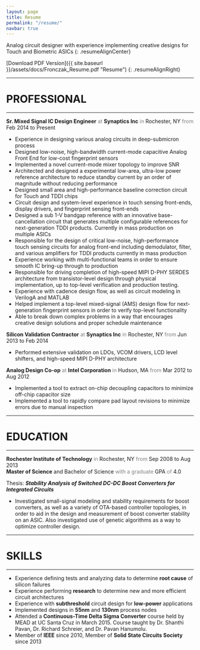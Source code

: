 ```yaml
---
layout: page
title: Resume
permalink: "/resume/"
navbar: true
---
```


Analog circuit designer with experience implementing creative designs for Touch and Biometric ASICs
{: .resumeAlignCenter}

[Download PDF Version]({{ site.baseurl }}/assets/docs/Fronczak_Resume.pdf "Resume")
{: .resumeAlignRight}

-----

# **PROFESSIONAL**

-----

**Sr. Mixed Signal IC Design Engineer** <span style="color: gray">at</span> **Synaptics Inc** <span style="color: gray">in</span> Rochester, NY <span style="color: gray">from</span> Feb 2014 to Present
<br>
- Experience in designing various analog circuits in deep-submicron process
- Designed low-noise, high-bandwidth current-mode capacitive Analog Front End for low-cost fingerprint sensors
- Implemented a novel current-mode mixer topology to improve SNR
- Architected and designed a experimental low-area, ultra-low power reference architecture to reduce standby current by an order of magnitude without reducing performance
- Designed small area and high-performance baseline correction circuit for Touch and TDDI chips
- Circuit design and system-level experience in touch sensing front-ends, display drivers, and fingerprint sensing front-ends
- Designed a sub 1-V bandgap reference with an innovative base-cancellation circuit that generates multiple configurable references for next-generation TDDI products.  Currently in mass production on multiple ASICs
- Responsible for the design of critical low-noise, high-performance touch sensing circuits for analog front-end including demodulator, filter, and various amplifiers for TDDI products currently in mass production
- Experience working with multi-functional teams in order to ensure smooth IC bring-up through to production
- Responsible for driving completion of high-speed MIPI D-PHY SERDES architecture from transistor-level design through physical implementation, up to top-level verification and production testing.  
- Experience with cadence design flow, as well as circuit modeling in VerilogA and MATLAB
- Helped implement a top-level mixed-signal (AMS) design flow for next-generation fingerprint sensors in order to verify top-level functionality
- Able to break down complex problems in a way that encourages creative design solutions and proper schedule maintenance

**Silicon Validation Contractor** <span style="color: gray">at</span> **Synaptics Inc** <span style="color: gray">in</span> Rochester, NY <span style="color: gray">from</span> Jun 2013 to Feb 2014
<br>
- Performed extensive validation on LDOs, VCOM drivers, LCD level shifters, and high-speed MIPI D-PHY architecture

**Analog Design Co-op** <span style="color: gray">at</span> **Intel Corporation** <span style="color: gray">in</span> Hudson, MA <span style="color: gray">from</span> Mar 2012 to Aug 2012
<br>
- Implemented a tool to extract on-chip decoupling capacitors to minimize off-chip capacitor size
- Implemented a tool to rapidly compare pad layout revisions to minimize errors due to manual inspection

-----

# **EDUCATION**

-----

**Rochester Institute of Technology** <span style="color: gray">in</span> Rochester, NY <span style="color: gray">from</span> Sep 2008 to Aug 2013
<br>
**Master of Science** and Bachelor of Science <span style="color: gray">with a graduate</span> GPA <span style="color: gray">of</span> 4.0

Thesis: ***Stability Analysis of Switched DC-DC Boost Converters for Integrated Circuits***
- Investigated small-signal modeling and stability requirements for boost converters, as well as a variety of OTA-based controller topologies, in order to aid in the design and measurement of boost converter stability on an ASIC.  Also investigated use of genetic algorithms as a way to optimize controller design.

-----

# **SKILLS**

-----
- Experience defining tests and analyzing data to determine **root cause** of silicon failures
- Experience performing **research** to determine new and more efficient circuit architectures
- Experience with **subthreshold** circuit design for **low-power** applications
- Implemented designs in **55nm** and **130nm** process nodes
- Attended a **Continuous-Time Delta Sigma Converter** course held by MEAD at UC Santa Cruz in March 2015.  Course taught by Dr. Shanthi Pavan, Dr. Richard Schreier, and Dr. Pavan Hanumolu.
- Member of **IEEE** since 2010, Member of **Solid State Circuits Society** since 2013

